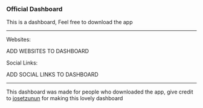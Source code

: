 ### Official Dashboard
This is a dashboard, Feel free to download the app

--------------------------------------------------
Websites:

ADD WEBSITES TO DASHBOARD

Social Links:

ADD SOCIAL LINKS TO DASHBOARD

-----------------------------------------------------
This dashboard was made for people who downloaded the app, give credit to [josetzunun](https://github.com/josetzunun) for making this lovely dashboard
